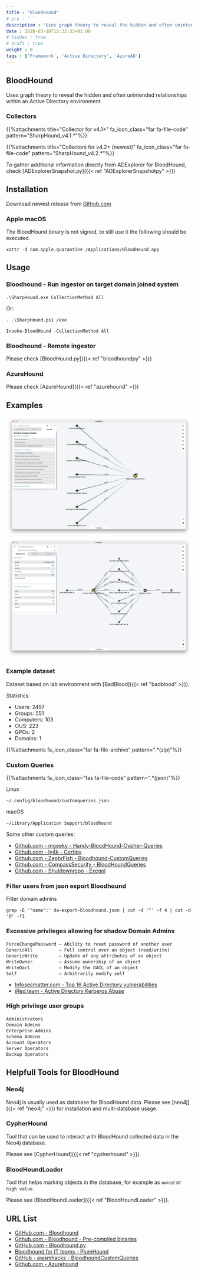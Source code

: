 ```yaml
---
title : "BloodHound"
# pre : ' '
description : "Uses graph theory to reveal the hidden and often unintended relationships within an Active Directory environment."
date : 2020-03-10T15:32:33+01:00
# hidden : true
# draft : true
weight : 0
tags : ['Framework', 'Active Directory', 'AzureAD']
---
```


## BloodHound

Uses graph theory to reveal the hidden and often unintended relationships within an Active Directory environment.

### Collectors

{{%attachments title="Collector for v4.1+" fa_icon_class="far fa-file-code" pattern="SharpHound_v4.1.*"%}}

{{%attachments title="Collectors for v4.2+ (newest)" fa_icon_class="far fa-file-code" pattern="SharpHound_v4.2.*"%}}

To gather additional information directly from ADExplorer for BloodHound, check [ADExplorerSnapshot.py]({{< ref "ADExplorerSnapshotpy" >}})

## Installation

Download newest release from [Github.com](https://github.com/BloodHoundAD/BloodHound/releases)

### Apple macOS

The BloodHound binary is not signed, to still use it the following should be executed.

```plain
xattr -d com.apple.quarantine /Applications/BloodHound.app
```

## Usage

### Bloodhound - Run ingestor on target domain joined system

```plain
.\SharpHound.exe CollectionMethod All
```

Or:

```plain
. .\SharpHound.ps1 /exe
```

```plain
Invoke-BloodHound -CollectionMethod All
```

### Bloodhound - Remote ingestor

Please check [BloodHound.py]({{< ref "bloodhoundpy" >}})

### AzureHound

Please check [AzureHound]({{< ref "azurehound" >}})

## Examples

![Example](images/example1.png)
![Example](images/example2.png)

### Example dataset

Dataset based on lab environment with [BadBlood]({{< ref "badblood" >}}).

Statistics:

- Users: 2497
- Groups: 551
- Computers: 103
- OUS: 223
- GPOs: 2
- Domains: 1

{{%attachments fa_icon_class="far fa-file-archive" pattern=".*(zip)"%}}

### Custom Queries

{{%attachments fa_icon_class="fas fa-file-code" pattern=".*(json)"%}}

Linux

```plain
~/.config/bloodhound/customqueries.json
```

macOS

```plain
~/Library/Application Support/bloodhound
```

Some other custom queries:

- [Github.com - mgeeky - Handy-BloodHound-Cypher-Queries](https://github.com/mgeeky/Penetration-Testing-Tools/blob/master/red-teaming/bloodhound/Handy-BloodHound-Cypher-Queries.md)
- [Github.com - ly4k - Certipy](https://raw.githubusercontent.com/ly4k/Certipy/main/customqueries.json)
- [Github.com - ZephrFish - Bloodhound-CustomQueries](https://raw.githubusercontent.com/ZephrFish/Bloodhound-CustomQueries/main/customqueries.json)
- [Github.com - CompassSecurity - BloodHoundQueries](https://raw.githubusercontent.com/CompassSecurity/BloodHoundQueries/master/customqueries.json)
- [Github.com - Shutdownrepo - Exegol](https://raw.githubusercontent.com/ShutdownRepo/Exegol/master/sources/bloodhound/customqueries.json)

### Filter users from json export Bloodhound

Filter domain admins

```plain
grep -E '"name":' da-export-bloodhound.json | cut -d '"' -f 4 | cut -d '@' -f1
```

### Excessive privileges allowing for shadow Domain Admins

```plain
ForceChangePassword – Ability to reset password of another user
GenericAll          – Full control over an object (read/write)
GenericWrite        – Update of any attributes of an object
WriteOwner          – Assume ownership of an object
WriteDacl           – Modify the DACL of an object
Self                – Arbitrarily modify self
```

- [Infosecmatter.com - Top 16 Active Directory vulnerabilities](https://www.infosecmatter.com/top-16-active-directory-vulnerabilities/#5-excessive-privileges-allowing-for-shadow-domain-admins)
- [iRed.team - Active Directory Kerberos Abuse](https://ired.team/offensive-security-experiments/active-directory-kerberos-abuse/abusing-active-directory-acls-aces)

### High privilege user groups

```plain
Administrators
Domain Admins
Enterprise Admins
Schema Admins
Account Operators
Server Operators
Backup Operators
```

## Helpfull Tools for BloodHound

### Neo4j

Neo4j is usually used as database for BloodHound data. Please see [neo4j]({{< ref "neo4j" >}}) for installation and multi-database usage.

### CypherHound

Tool that can be used to interact with BloodHound collected data in the Neo4j database.

Please see [CypherHound]({{< ref "cypherhound" >}}).

### BloodHoundLoader

Tool that helps marking objects in the database, for example as `owned` or `high value`.

Please see [BloodHoundLoader]({{< ref "BloodHoundLoader" >}}).

## URL List

- [GitHub.com - Bloodhound](https://github.com/BloodHoundAD/BloodHound/)
- [Github.com - Bloodhound - Pre-compiled binaries](https://github.com/BloodHoundAD/BloodHound/releases)
- [GitHub.com - Bloodhound.py](https://github.com/fox-it/BloodHound.py)
- [Bloodhound for IT teams - PlumHound](https://github.com/PlumHound/PlumHound)
- [GitHub - awsmhacks - BloodhoundCustomQueries](https://github.com/awsmhacks/awsmBloodhoundCustomQueries)
- [Github.com - Azurehound](https://bloodhound.readthedocs.io/en/latest/data-collection/azurehound.html)
